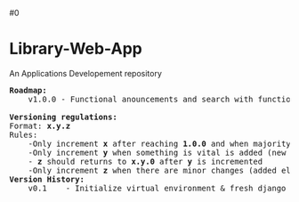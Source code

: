 #0
# Library-Web-App
An Applications Developement repository

<pre>
<strong>Roadmap:</strong>
	v1.0.0 - Functional anouncements and search with functioning database

<strong>Versioning regulations:</strong>
Format: <strong>x.y.z</strong>
Rules:
	-Only increment <strong>x</strong> after reaching <strong>1.0.0</strong> and when majority of the pages changed its ui
	-Only increment <strong>y</strong> when something is vital is added (new page, features, ...)
	- <strong>z</strong> should returns to <strong>x.y.0</strong> after <strong>y</strong> is incremented
	-Only increment <strong>z</strong> when there are minor changes (added elements, deleted, edited) relative to the <strong>y</strong> version
<strong>Version History:</strong>
	v0.1	- Initialize virtual environment & fresh django 
</pre>
